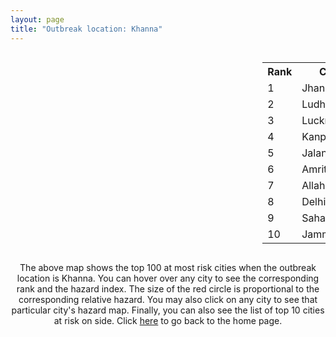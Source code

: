 ```yaml
---
layout: page
title: "Outbreak location: Khanna"
---
```

<div style="width: 100%; overflow: auto;">
<div style="width: 75%; float: left;">
<div id="mapid">
<script src="https://buda-magenta.github.io/hazard_map/load_map.js"></script>

<script>
var marker_outbreak = L.marker([25.565691, 80.063489],{"autoPan": true}).addTo(map); marker_outbreak.bindTooltip("Khanna").openTooltip();

var circle_1 = L.circle([25.531031, 78.652689], {"pane": "markerPane", "color": "red", "fill": true, "fillOpacity": 0.2, "fillRule": "evenodd", "lineCap": "round", "lineJoin": "round", "opacity": 1.0, "radius": 91382, "stroke": true, "weight": 3}).addTo(map);
circle_1.bindTooltip("Jhansi<br>rank: 1<br>hazard index: 0.091382")
circle_1.bindPopup('<a href="https://buda-magenta.github.io/hazard_map/Jhansi">Jhansi</a>')

var circle_2 = L.circle([30.909016, 75.851601], {"pane": "markerPane", "color": "red", "fill": true, "fillOpacity": 0.2, "fillRule": "evenodd", "lineCap": "round", "lineJoin": "round", "opacity": 1.0, "radius": 58074, "stroke": true, "weight": 3}).addTo(map);
circle_2.bindTooltip("Ludhiana<br>rank: 2<br>hazard index: 0.058074")
circle_2.bindPopup('<a href="https://buda-magenta.github.io/hazard_map/Ludhiana">Ludhiana</a>')

var circle_3 = L.circle([26.838100, 80.934600], {"pane": "markerPane", "color": "red", "fill": true, "fillOpacity": 0.2, "fillRule": "evenodd", "lineCap": "round", "lineJoin": "round", "opacity": 1.0, "radius": 44348, "stroke": true, "weight": 3}).addTo(map);
circle_3.bindTooltip("Lucknow<br>rank: 3<br>hazard index: 0.044349")
circle_3.bindPopup('<a href="https://buda-magenta.github.io/hazard_map/Lucknow">Lucknow</a>')

var circle_4 = L.circle([26.460914, 80.321759], {"pane": "markerPane", "color": "red", "fill": true, "fillOpacity": 0.2, "fillRule": "evenodd", "lineCap": "round", "lineJoin": "round", "opacity": 1.0, "radius": 42339, "stroke": true, "weight": 3}).addTo(map);
circle_4.bindTooltip("Kanpur<br>rank: 4<br>hazard index: 0.042340")
circle_4.bindPopup('<a href="https://buda-magenta.github.io/hazard_map/Kanpur">Kanpur</a>')

var circle_5 = L.circle([31.292011, 75.568058], {"pane": "markerPane", "color": "red", "fill": true, "fillOpacity": 0.2, "fillRule": "evenodd", "lineCap": "round", "lineJoin": "round", "opacity": 1.0, "radius": 24744, "stroke": true, "weight": 3}).addTo(map);
circle_5.bindTooltip("Jalandhar<br>rank: 5<br>hazard index: 0.024744")
circle_5.bindPopup('<a href="https://buda-magenta.github.io/hazard_map/Jalandhar">Jalandhar</a>')

var circle_6 = L.circle([31.634308, 74.873679], {"pane": "markerPane", "color": "red", "fill": true, "fillOpacity": 0.2, "fillRule": "evenodd", "lineCap": "round", "lineJoin": "round", "opacity": 1.0, "radius": 17584, "stroke": true, "weight": 3}).addTo(map);
circle_6.bindTooltip("Amritsar<br>rank: 6<br>hazard index: 0.017584")
circle_6.bindPopup('<a href="https://buda-magenta.github.io/hazard_map/Amritsar">Amritsar</a>')

var circle_7 = L.circle([25.438130, 81.833800], {"pane": "markerPane", "color": "red", "fill": true, "fillOpacity": 0.2, "fillRule": "evenodd", "lineCap": "round", "lineJoin": "round", "opacity": 1.0, "radius": 16997, "stroke": true, "weight": 3}).addTo(map);
circle_7.bindTooltip("Allahabad<br>rank: 7<br>hazard index: 0.016997")
circle_7.bindPopup('<a href="https://buda-magenta.github.io/hazard_map/Allahabad">Allahabad</a>')

var circle_8 = L.circle([28.651718, 77.221939], {"pane": "markerPane", "color": "red", "fill": true, "fillOpacity": 0.2, "fillRule": "evenodd", "lineCap": "round", "lineJoin": "round", "opacity": 1.0, "radius": 6596, "stroke": true, "weight": 3}).addTo(map);
circle_8.bindTooltip("Delhi<br>rank: 8<br>hazard index: 0.006596")
circle_8.bindPopup('<a href="https://buda-magenta.github.io/hazard_map/Delhi">Delhi</a>')

var circle_9 = L.circle([29.988077, 77.508130], {"pane": "markerPane", "color": "red", "fill": true, "fillOpacity": 0.2, "fillRule": "evenodd", "lineCap": "round", "lineJoin": "round", "opacity": 1.0, "radius": 5611, "stroke": true, "weight": 3}).addTo(map);
circle_9.bindTooltip("Saharanpur<br>rank: 9<br>hazard index: 0.005611")
circle_9.bindPopup('<a href="https://buda-magenta.github.io/hazard_map/Saharanpur">Saharanpur</a>')

var circle_10 = L.circle([32.718561, 74.858092], {"pane": "markerPane", "color": "red", "fill": true, "fillOpacity": 0.2, "fillRule": "evenodd", "lineCap": "round", "lineJoin": "round", "opacity": 1.0, "radius": 4819, "stroke": true, "weight": 3}).addTo(map);
circle_10.bindTooltip("Jammu<br>rank: 10<br>hazard index: 0.004820")
circle_10.bindPopup('<a href="https://buda-magenta.github.io/hazard_map/Jammu">Jammu</a>')

var circle_11 = L.circle([24.500000, 81.000000], {"pane": "markerPane", "color": "red", "fill": true, "fillOpacity": 0.2, "fillRule": "evenodd", "lineCap": "round", "lineJoin": "round", "opacity": 1.0, "radius": 4264, "stroke": true, "weight": 3}).addTo(map);
circle_11.bindTooltip("Satna<br>rank: 11<br>hazard index: 0.004264")
circle_11.bindPopup('<a href="https://buda-magenta.github.io/hazard_map/Satna">Satna</a>')

var circle_12 = L.circle([26.718324, 79.090254], {"pane": "markerPane", "color": "red", "fill": true, "fillOpacity": 0.2, "fillRule": "evenodd", "lineCap": "round", "lineJoin": "round", "opacity": 1.0, "radius": 3929, "stroke": true, "weight": 3}).addTo(map);
circle_12.bindTooltip("Etawah<br>rank: 12<br>hazard index: 0.003929")
circle_12.bindPopup('<a href="https://buda-magenta.github.io/hazard_map/Etawah">Etawah</a>')

var circle_13 = L.circle([24.759267, 81.655000], {"pane": "markerPane", "color": "red", "fill": true, "fillOpacity": 0.2, "fillRule": "evenodd", "lineCap": "round", "lineJoin": "round", "opacity": 1.0, "radius": 3582, "stroke": true, "weight": 3}).addTo(map);
circle_13.bindTooltip("Rewa<br>rank: 13<br>hazard index: 0.003582")
circle_13.bindPopup('<a href="https://buda-magenta.github.io/hazard_map/Rewa">Rewa</a>')

var circle_14 = L.circle([26.203725, 78.157363], {"pane": "markerPane", "color": "red", "fill": true, "fillOpacity": 0.2, "fillRule": "evenodd", "lineCap": "round", "lineJoin": "round", "opacity": 1.0, "radius": 3481, "stroke": true, "weight": 3}).addTo(map);
circle_14.bindTooltip("Gwalior<br>rank: 14<br>hazard index: 0.003481")
circle_14.bindPopup('<a href="https://buda-magenta.github.io/hazard_map/Gwalior">Gwalior</a>')

var circle_15 = L.circle([23.833962, 80.392456], {"pane": "markerPane", "color": "red", "fill": true, "fillOpacity": 0.2, "fillRule": "evenodd", "lineCap": "round", "lineJoin": "round", "opacity": 1.0, "radius": 3375, "stroke": true, "weight": 3}).addTo(map);
circle_15.bindTooltip("Murwara<br>rank: 15<br>hazard index: 0.003376")
circle_15.bindPopup('<a href="https://buda-magenta.github.io/hazard_map/Murwara">Murwara</a>')

var circle_16 = L.circle([26.500000, 78.750000], {"pane": "markerPane", "color": "red", "fill": true, "fillOpacity": 0.2, "fillRule": "evenodd", "lineCap": "round", "lineJoin": "round", "opacity": 1.0, "radius": 3002, "stroke": true, "weight": 3}).addTo(map);
circle_16.bindTooltip("Bhind<br>rank: 16<br>hazard index: 0.003003")
circle_16.bindPopup('<a href="https://buda-magenta.github.io/hazard_map/Bhind">Bhind</a>')

var circle_17 = L.circle([30.325565, 78.043681], {"pane": "markerPane", "color": "red", "fill": true, "fillOpacity": 0.2, "fillRule": "evenodd", "lineCap": "round", "lineJoin": "round", "opacity": 1.0, "radius": 2954, "stroke": true, "weight": 3}).addTo(map);
circle_17.bindTooltip("Dehradun<br>rank: 17<br>hazard index: 0.002954")
circle_17.bindPopup('<a href="https://buda-magenta.github.io/hazard_map/Dehradun">Dehradun</a>')

var circle_18 = L.circle([25.843539, 80.918004], {"pane": "markerPane", "color": "red", "fill": true, "fillOpacity": 0.2, "fillRule": "evenodd", "lineCap": "round", "lineJoin": "round", "opacity": 1.0, "radius": 2948, "stroke": true, "weight": 3}).addTo(map);
circle_18.bindTooltip("Fatehpur<br>rank: 18<br>hazard index: 0.002949")
circle_18.bindPopup('<a href="https://buda-magenta.github.io/hazard_map/Fatehpur">Fatehpur</a>')

var circle_19 = L.circle([26.250000, 81.250000], {"pane": "markerPane", "color": "red", "fill": true, "fillOpacity": 0.2, "fillRule": "evenodd", "lineCap": "round", "lineJoin": "round", "opacity": 1.0, "radius": 2907, "stroke": true, "weight": 3}).addTo(map);
circle_19.bindTooltip("Rae Bareli<br>rank: 19<br>hazard index: 0.002907")
circle_19.bindPopup('<a href="https://buda-magenta.github.io/hazard_map/Rae_Bareli">Rae Bareli</a>')

var circle_20 = L.circle([25.935955, 79.424328], {"pane": "markerPane", "color": "red", "fill": true, "fillOpacity": 0.2, "fillRule": "evenodd", "lineCap": "round", "lineJoin": "round", "opacity": 1.0, "radius": 2848, "stroke": true, "weight": 3}).addTo(map);
circle_20.bindTooltip("Orai<br>rank: 20<br>hazard index: 0.002848")
circle_20.bindPopup('<a href="https://buda-magenta.github.io/hazard_map/Orai">Orai</a>')

var circle_21 = L.circle([27.338577, 80.097526], {"pane": "markerPane", "color": "red", "fill": true, "fillOpacity": 0.2, "fillRule": "evenodd", "lineCap": "round", "lineJoin": "round", "opacity": 1.0, "radius": 2775, "stroke": true, "weight": 3}).addTo(map);
circle_21.bindTooltip("Hardoi<br>rank: 21<br>hazard index: 0.002775")
circle_21.bindPopup('<a href="https://buda-magenta.github.io/hazard_map/Hardoi">Hardoi</a>')

var circle_22 = L.circle([26.575504, 80.613762], {"pane": "markerPane", "color": "red", "fill": true, "fillOpacity": 0.2, "fillRule": "evenodd", "lineCap": "round", "lineJoin": "round", "opacity": 1.0, "radius": 2734, "stroke": true, "weight": 3}).addTo(map);
circle_22.bindTooltip("Unnao<br>rank: 22<br>hazard index: 0.002734")
circle_22.bindPopup('<a href="https://buda-magenta.github.io/hazard_map/Unnao">Unnao</a>')

var circle_23 = L.circle([31.608574, 75.846442], {"pane": "markerPane", "color": "red", "fill": true, "fillOpacity": 0.2, "fillRule": "evenodd", "lineCap": "round", "lineJoin": "round", "opacity": 1.0, "radius": 2429, "stroke": true, "weight": 3}).addTo(map);
circle_23.bindTooltip("Hoshiarpur<br>rank: 23<br>hazard index: 0.002430")
circle_23.bindPopup('<a href="https://buda-magenta.github.io/hazard_map/Hoshiarpur">Hoshiarpur</a>')

var circle_24 = L.circle([25.476300, 80.339500], {"pane": "markerPane", "color": "red", "fill": true, "fillOpacity": 0.2, "fillRule": "evenodd", "lineCap": "round", "lineJoin": "round", "opacity": 1.0, "radius": 2349, "stroke": true, "weight": 3}).addTo(map);
circle_24.bindTooltip("Banda<br>rank: 24<br>hazard index: 0.002349")
circle_24.bindPopup('<a href="https://buda-magenta.github.io/hazard_map/Banda">Banda</a>')

var circle_25 = L.circle([30.733442, 76.779714], {"pane": "markerPane", "color": "red", "fill": true, "fillOpacity": 0.2, "fillRule": "evenodd", "lineCap": "round", "lineJoin": "round", "opacity": 1.0, "radius": 2148, "stroke": true, "weight": 3}).addTo(map);
circle_25.bindTooltip("Chandigarh<br>rank: 25<br>hazard index: 0.002149")
circle_25.bindPopup('<a href="https://buda-magenta.github.io/hazard_map/Chandigarh">Chandigarh</a>')

var circle_26 = L.circle([24.700385, 78.518668], {"pane": "markerPane", "color": "red", "fill": true, "fillOpacity": 0.2, "fillRule": "evenodd", "lineCap": "round", "lineJoin": "round", "opacity": 1.0, "radius": 2042, "stroke": true, "weight": 3}).addTo(map);
circle_26.bindTooltip("Lalitpur<br>rank: 26<br>hazard index: 0.002043")
circle_26.bindPopup('<a href="https://buda-magenta.github.io/hazard_map/Lalitpur">Lalitpur</a>')

var circle_27 = L.circle([25.750000, 78.500000], {"pane": "markerPane", "color": "red", "fill": true, "fillOpacity": 0.2, "fillRule": "evenodd", "lineCap": "round", "lineJoin": "round", "opacity": 1.0, "radius": 1660, "stroke": true, "weight": 3}).addTo(map);
circle_27.bindTooltip("Datia<br>rank: 27<br>hazard index: 0.001660")
circle_27.bindPopup('<a href="https://buda-magenta.github.io/hazard_map/Datia">Datia</a>')

var circle_28 = L.circle([29.938447, 78.145298], {"pane": "markerPane", "color": "red", "fill": true, "fillOpacity": 0.2, "fillRule": "evenodd", "lineCap": "round", "lineJoin": "round", "opacity": 1.0, "radius": 1653, "stroke": true, "weight": 3}).addTo(map);
circle_28.bindTooltip("Haridwar<br>rank: 28<br>hazard index: 0.001653")
circle_28.bindPopup('<a href="https://buda-magenta.github.io/hazard_map/Haridwar">Haridwar</a>')

var circle_29 = L.circle([26.439874, 80.018000], {"pane": "markerPane", "color": "red", "fill": true, "fillOpacity": 0.2, "fillRule": "evenodd", "lineCap": "round", "lineJoin": "round", "opacity": 1.0, "radius": 1651, "stroke": true, "weight": 3}).addTo(map);
circle_29.bindTooltip("Akbarpur<br>rank: 29<br>hazard index: 0.001651")
circle_29.bindPopup('<a href="https://buda-magenta.github.io/hazard_map/Akbarpur">Akbarpur</a>')

var circle_30 = L.circle([23.258486, 77.401989], {"pane": "markerPane", "color": "red", "fill": true, "fillOpacity": 0.2, "fillRule": "evenodd", "lineCap": "round", "lineJoin": "round", "opacity": 1.0, "radius": 1585, "stroke": true, "weight": 3}).addTo(map);
circle_30.bindTooltip("Bhopal<br>rank: 30<br>hazard index: 0.001586")
circle_30.bindPopup('<a href="https://buda-magenta.github.io/hazard_map/Bhopal">Bhopal</a>')

var circle_31 = L.circle([30.783987, 75.160574], {"pane": "markerPane", "color": "red", "fill": true, "fillOpacity": 0.2, "fillRule": "evenodd", "lineCap": "round", "lineJoin": "round", "opacity": 1.0, "radius": 1496, "stroke": true, "weight": 3}).addTo(map);
circle_31.bindTooltip("Moga<br>rank: 31<br>hazard index: 0.001497")
circle_31.bindPopup('<a href="https://buda-magenta.github.io/hazard_map/Moga">Moga</a>')

var circle_32 = L.circle([26.671329, 83.364583], {"pane": "markerPane", "color": "red", "fill": true, "fillOpacity": 0.2, "fillRule": "evenodd", "lineCap": "round", "lineJoin": "round", "opacity": 1.0, "radius": 1429, "stroke": true, "weight": 3}).addTo(map);
circle_32.bindTooltip("Gorakhpur<br>rank: 32<br>hazard index: 0.001430")
circle_32.bindPopup('<a href="https://buda-magenta.github.io/hazard_map/Gorakhpur">Gorakhpur</a>')

var circle_33 = L.circle([30.885100, 74.660141], {"pane": "markerPane", "color": "red", "fill": true, "fillOpacity": 0.2, "fillRule": "evenodd", "lineCap": "round", "lineJoin": "round", "opacity": 1.0, "radius": 1425, "stroke": true, "weight": 3}).addTo(map);
circle_33.bindTooltip("Firozpur<br>rank: 33<br>hazard index: 0.001426")
circle_33.bindPopup('<a href="https://buda-magenta.github.io/hazard_map/Firozpur">Firozpur</a>')

var circle_34 = L.circle([25.335649, 83.007629], {"pane": "markerPane", "color": "red", "fill": true, "fillOpacity": 0.2, "fillRule": "evenodd", "lineCap": "round", "lineJoin": "round", "opacity": 1.0, "radius": 1336, "stroke": true, "weight": 3}).addTo(map);
circle_34.bindTooltip("Varanasi<br>rank: 34<br>hazard index: 0.001337")
circle_34.bindPopup('<a href="https://buda-magenta.github.io/hazard_map/Varanasi">Varanasi</a>')

var circle_35 = L.circle([27.175255, 78.009816], {"pane": "markerPane", "color": "red", "fill": true, "fillOpacity": 0.2, "fillRule": "evenodd", "lineCap": "round", "lineJoin": "round", "opacity": 1.0, "radius": 1275, "stroke": true, "weight": 3}).addTo(map);
circle_35.bindTooltip("Agra<br>rank: 35<br>hazard index: 0.001276")
circle_35.bindPopup('<a href="https://buda-magenta.github.io/hazard_map/Agra">Agra</a>')

var circle_36 = L.circle([30.129326, 77.245483], {"pane": "markerPane", "color": "red", "fill": true, "fillOpacity": 0.2, "fillRule": "evenodd", "lineCap": "round", "lineJoin": "round", "opacity": 1.0, "radius": 1195, "stroke": true, "weight": 3}).addTo(map);
circle_36.bindTooltip("Jagadhri<br>rank: 36<br>hazard index: 0.001196")
circle_36.bindPopup('<a href="https://buda-magenta.github.io/hazard_map/Jagadhri">Jagadhri</a>')

var circle_37 = L.circle([29.154148, 77.305954], {"pane": "markerPane", "color": "red", "fill": true, "fillOpacity": 0.2, "fillRule": "evenodd", "lineCap": "round", "lineJoin": "round", "opacity": 1.0, "radius": 1084, "stroke": true, "weight": 3}).addTo(map);
circle_37.bindTooltip("Baraut<br>rank: 37<br>hazard index: 0.001085")
circle_37.bindPopup('<a href="https://buda-magenta.github.io/hazard_map/Baraut">Baraut</a>')

var circle_38 = L.circle([28.428262, 77.002700], {"pane": "markerPane", "color": "red", "fill": true, "fillOpacity": 0.2, "fillRule": "evenodd", "lineCap": "round", "lineJoin": "round", "opacity": 1.0, "radius": 1019, "stroke": true, "weight": 3}).addTo(map);
circle_38.bindTooltip("Gurgaon<br>rank: 38<br>hazard index: 0.001020")
circle_38.bindPopup('<a href="https://buda-magenta.github.io/hazard_map/Gurgaon">Gurgaon</a>')

var circle_39 = L.circle([30.211200, 77.286390], {"pane": "markerPane", "color": "red", "fill": true, "fillOpacity": 0.2, "fillRule": "evenodd", "lineCap": "round", "lineJoin": "round", "opacity": 1.0, "radius": 996, "stroke": true, "weight": 3}).addTo(map);
circle_39.bindTooltip("Yamunanagar<br>rank: 39<br>hazard index: 0.000997")
circle_39.bindPopup('<a href="https://buda-magenta.github.io/hazard_map/Yamunanagar">Yamunanagar</a>')

var circle_40 = L.circle([27.437194, 79.489129], {"pane": "markerPane", "color": "red", "fill": true, "fillOpacity": 0.2, "fillRule": "evenodd", "lineCap": "round", "lineJoin": "round", "opacity": 1.0, "radius": 876, "stroke": true, "weight": 3}).addTo(map);
circle_40.bindTooltip("Farrukhabad<br>rank: 40<br>hazard index: 0.000876")
circle_40.bindPopup('<a href="https://buda-magenta.github.io/hazard_map/Farrukhabad">Farrukhabad</a>')

var circle_41 = L.circle([30.384367, 76.770421], {"pane": "markerPane", "color": "red", "fill": true, "fillOpacity": 0.2, "fillRule": "evenodd", "lineCap": "round", "lineJoin": "round", "opacity": 1.0, "radius": 863, "stroke": true, "weight": 3}).addTo(map);
circle_41.bindTooltip("Ambala<br>rank: 41<br>hazard index: 0.000864")
circle_41.bindPopup('<a href="https://buda-magenta.github.io/hazard_map/Ambala">Ambala</a>')

var circle_42 = L.circle([32.301710, 75.658642], {"pane": "markerPane", "color": "red", "fill": true, "fillOpacity": 0.2, "fillRule": "evenodd", "lineCap": "round", "lineJoin": "round", "opacity": 1.0, "radius": 796, "stroke": true, "weight": 3}).addTo(map);
circle_42.bindTooltip("Pathankot<br>rank: 42<br>hazard index: 0.000797")
circle_42.bindPopup('<a href="https://buda-magenta.github.io/hazard_map/Pathankot">Pathankot</a>')

var circle_43 = L.circle([22.541418, 88.357691], {"pane": "markerPane", "color": "red", "fill": true, "fillOpacity": 0.2, "fillRule": "evenodd", "lineCap": "round", "lineJoin": "round", "opacity": 1.0, "radius": 771, "stroke": true, "weight": 3}).addTo(map);
circle_43.bindTooltip("Kolkata<br>rank: 43<br>hazard index: 0.000771")
circle_43.bindPopup('<a href="https://buda-magenta.github.io/hazard_map/Kolkata">Kolkata</a>')

var circle_44 = L.circle([19.075990, 72.877393], {"pane": "markerPane", "color": "red", "fill": true, "fillOpacity": 0.2, "fillRule": "evenodd", "lineCap": "round", "lineJoin": "round", "opacity": 1.0, "radius": 714, "stroke": true, "weight": 3}).addTo(map);
circle_44.bindTooltip("Mumbai<br>rank: 44<br>hazard index: 0.000714")
circle_44.bindPopup('<a href="https://buda-magenta.github.io/hazard_map/Mumbai">Mumbai</a>')

var circle_45 = L.circle([29.869350, 77.890212], {"pane": "markerPane", "color": "red", "fill": true, "fillOpacity": 0.2, "fillRule": "evenodd", "lineCap": "round", "lineJoin": "round", "opacity": 1.0, "radius": 650, "stroke": true, "weight": 3}).addTo(map);
circle_45.bindTooltip("Roorkee<br>rank: 45<br>hazard index: 0.000651")
circle_45.bindPopup('<a href="https://buda-magenta.github.io/hazard_map/Roorkee">Roorkee</a>')

var circle_46 = L.circle([30.533129, 75.880760], {"pane": "markerPane", "color": "red", "fill": true, "fillOpacity": 0.2, "fillRule": "evenodd", "lineCap": "round", "lineJoin": "round", "opacity": 1.0, "radius": 642, "stroke": true, "weight": 3}).addTo(map);
circle_46.bindTooltip("Malerkotla<br>rank: 46<br>hazard index: 0.000642")
circle_46.bindPopup('<a href="https://buda-magenta.github.io/hazard_map/Malerkotla">Malerkotla</a>')

var circle_47 = L.circle([28.457876, 79.405571], {"pane": "markerPane", "color": "red", "fill": true, "fillOpacity": 0.2, "fillRule": "evenodd", "lineCap": "round", "lineJoin": "round", "opacity": 1.0, "radius": 617, "stroke": true, "weight": 3}).addTo(map);
circle_47.bindTooltip("Bareilly<br>rank: 47<br>hazard index: 0.000617")
circle_47.bindPopup('<a href="https://buda-magenta.github.io/hazard_map/Bareilly">Bareilly</a>')

var circle_48 = L.circle([23.160894, 79.949770], {"pane": "markerPane", "color": "red", "fill": true, "fillOpacity": 0.2, "fillRule": "evenodd", "lineCap": "round", "lineJoin": "round", "opacity": 1.0, "radius": 607, "stroke": true, "weight": 3}).addTo(map);
circle_48.bindTooltip("Jabalpur<br>rank: 48<br>hazard index: 0.000607")
circle_48.bindPopup('<a href="https://buda-magenta.github.io/hazard_map/Jabalpur">Jabalpur</a>')

var circle_49 = L.circle([31.385241, 75.305523], {"pane": "markerPane", "color": "red", "fill": true, "fillOpacity": 0.2, "fillRule": "evenodd", "lineCap": "round", "lineJoin": "round", "opacity": 1.0, "radius": 577, "stroke": true, "weight": 3}).addTo(map);
circle_49.bindTooltip("Kapurthala<br>rank: 49<br>hazard index: 0.000578")
circle_49.bindPopup('<a href="https://buda-magenta.github.io/hazard_map/Kapurthala">Kapurthala</a>')

var circle_50 = L.circle([29.168807, 75.746110], {"pane": "markerPane", "color": "red", "fill": true, "fillOpacity": 0.2, "fillRule": "evenodd", "lineCap": "round", "lineJoin": "round", "opacity": 1.0, "radius": 575, "stroke": true, "weight": 3}).addTo(map);
circle_50.bindTooltip("Hisar<br>rank: 50<br>hazard index: 0.000575")
circle_50.bindPopup('<a href="https://buda-magenta.github.io/hazard_map/Hisar">Hisar</a>')

var circle_51 = L.circle([27.109667, 81.918329], {"pane": "markerPane", "color": "red", "fill": true, "fillOpacity": 0.2, "fillRule": "evenodd", "lineCap": "round", "lineJoin": "round", "opacity": 1.0, "radius": 569, "stroke": true, "weight": 3}).addTo(map);
circle_51.bindTooltip("Gonda<br>rank: 51<br>hazard index: 0.000569")
circle_51.bindPopup('<a href="https://buda-magenta.github.io/hazard_map/Gonda">Gonda</a>')

var circle_52 = L.circle([23.809612, 78.759114], {"pane": "markerPane", "color": "red", "fill": true, "fillOpacity": 0.2, "fillRule": "evenodd", "lineCap": "round", "lineJoin": "round", "opacity": 1.0, "radius": 567, "stroke": true, "weight": 3}).addTo(map);
circle_52.bindTooltip("Sagar<br>rank: 52<br>hazard index: 0.000567")
circle_52.bindPopup('<a href="https://buda-magenta.github.io/hazard_map/Sagar">Sagar</a>')

var circle_53 = L.circle([26.638076, 82.059024], {"pane": "markerPane", "color": "red", "fill": true, "fillOpacity": 0.2, "fillRule": "evenodd", "lineCap": "round", "lineJoin": "round", "opacity": 1.0, "radius": 545, "stroke": true, "weight": 3}).addTo(map);
circle_53.bindTooltip("Faizabad<br>rank: 53<br>hazard index: 0.000546")
circle_53.bindPopup('<a href="https://buda-magenta.github.io/hazard_map/Faizabad">Faizabad</a>')

var circle_54 = L.circle([28.863842, 78.805778], {"pane": "markerPane", "color": "red", "fill": true, "fillOpacity": 0.2, "fillRule": "evenodd", "lineCap": "round", "lineJoin": "round", "opacity": 1.0, "radius": 538, "stroke": true, "weight": 3}).addTo(map);
circle_54.bindTooltip("Moradabad<br>rank: 54<br>hazard index: 0.000538")
circle_54.bindPopup('<a href="https://buda-magenta.github.io/hazard_map/Moradabad">Moradabad</a>')

var circle_55 = L.circle([21.149813, 79.082056], {"pane": "markerPane", "color": "red", "fill": true, "fillOpacity": 0.2, "fillRule": "evenodd", "lineCap": "round", "lineJoin": "round", "opacity": 1.0, "radius": 483, "stroke": true, "weight": 3}).addTo(map);
circle_55.bindTooltip("Nagpur<br>rank: 55<br>hazard index: 0.000484")
circle_55.bindPopup('<a href="https://buda-magenta.github.io/hazard_map/Nagpur">Nagpur</a>')

var circle_56 = L.circle([26.242511, 82.296169], {"pane": "markerPane", "color": "red", "fill": true, "fillOpacity": 0.2, "fillRule": "evenodd", "lineCap": "round", "lineJoin": "round", "opacity": 1.0, "radius": 430, "stroke": true, "weight": 3}).addTo(map);
circle_56.bindTooltip("Sultanpur<br>rank: 56<br>hazard index: 0.000430")
circle_56.bindPopup('<a href="https://buda-magenta.github.io/hazard_map/Sultanpur">Sultanpur</a>')

var circle_57 = L.circle([31.819303, 75.199994], {"pane": "markerPane", "color": "red", "fill": true, "fillOpacity": 0.2, "fillRule": "evenodd", "lineCap": "round", "lineJoin": "round", "opacity": 1.0, "radius": 418, "stroke": true, "weight": 3}).addTo(map);
circle_57.bindTooltip("Batala<br>rank: 57<br>hazard index: 0.000419")
circle_57.bindPopup('<a href="https://buda-magenta.github.io/hazard_map/Batala">Batala</a>')

var circle_58 = L.circle([27.209822, 79.048137], {"pane": "markerPane", "color": "red", "fill": true, "fillOpacity": 0.2, "fillRule": "evenodd", "lineCap": "round", "lineJoin": "round", "opacity": 1.0, "radius": 407, "stroke": true, "weight": 3}).addTo(map);
circle_58.bindTooltip("Mainpuri<br>rank: 58<br>hazard index: 0.000408")
circle_58.bindPopup('<a href="https://buda-magenta.github.io/hazard_map/Mainpuri">Mainpuri</a>')

var circle_59 = L.circle([23.916667, 78.000000], {"pane": "markerPane", "color": "red", "fill": true, "fillOpacity": 0.2, "fillRule": "evenodd", "lineCap": "round", "lineJoin": "round", "opacity": 1.0, "radius": 396, "stroke": true, "weight": 3}).addTo(map);
circle_59.bindTooltip("Vidisha<br>rank: 59<br>hazard index: 0.000396")
circle_59.bindPopup('<a href="https://buda-magenta.github.io/hazard_map/Vidisha">Vidisha</a>')

var circle_60 = L.circle([25.609324, 85.123525], {"pane": "markerPane", "color": "red", "fill": true, "fillOpacity": 0.2, "fillRule": "evenodd", "lineCap": "round", "lineJoin": "round", "opacity": 1.0, "radius": 389, "stroke": true, "weight": 3}).addTo(map);
circle_60.bindTooltip("Patna<br>rank: 60<br>hazard index: 0.000389")
circle_60.bindPopup('<a href="https://buda-magenta.github.io/hazard_map/Patna">Patna</a>')

var circle_61 = L.circle([25.375241, 77.828119], {"pane": "markerPane", "color": "red", "fill": true, "fillOpacity": 0.2, "fillRule": "evenodd", "lineCap": "round", "lineJoin": "round", "opacity": 1.0, "radius": 361, "stroke": true, "weight": 3}).addTo(map);
circle_61.bindTooltip("Shivpuri<br>rank: 61<br>hazard index: 0.000362")
circle_61.bindPopup('<a href="https://buda-magenta.github.io/hazard_map/Shivpuri">Shivpuri</a>')

var circle_62 = L.circle([27.177366, 78.389912], {"pane": "markerPane", "color": "red", "fill": true, "fillOpacity": 0.2, "fillRule": "evenodd", "lineCap": "round", "lineJoin": "round", "opacity": 1.0, "radius": 359, "stroke": true, "weight": 3}).addTo(map);
circle_62.bindTooltip("Firozabad<br>rank: 62<br>hazard index: 0.000360")
circle_62.bindPopup('<a href="https://buda-magenta.github.io/hazard_map/Firozabad">Firozabad</a>')

var circle_63 = L.circle([23.795281, 86.430964], {"pane": "markerPane", "color": "red", "fill": true, "fillOpacity": 0.2, "fillRule": "evenodd", "lineCap": "round", "lineJoin": "round", "opacity": 1.0, "radius": 356, "stroke": true, "weight": 3}).addTo(map);
circle_63.bindTooltip("Dhanbad<br>rank: 63<br>hazard index: 0.000357")
circle_63.bindPopup('<a href="https://buda-magenta.github.io/hazard_map/Dhanbad">Dhanbad</a>')

var circle_64 = L.circle([24.500000, 77.500000], {"pane": "markerPane", "color": "red", "fill": true, "fillOpacity": 0.2, "fillRule": "evenodd", "lineCap": "round", "lineJoin": "round", "opacity": 1.0, "radius": 349, "stroke": true, "weight": 3}).addTo(map);
circle_64.bindTooltip("Guna<br>rank: 64<br>hazard index: 0.000350")
circle_64.bindPopup('<a href="https://buda-magenta.github.io/hazard_map/Guna">Guna</a>')

var circle_65 = L.circle([24.935635, 82.647701], {"pane": "markerPane", "color": "red", "fill": true, "fillOpacity": 0.2, "fillRule": "evenodd", "lineCap": "round", "lineJoin": "round", "opacity": 1.0, "radius": 325, "stroke": true, "weight": 3}).addTo(map);
circle_65.bindTooltip("Mirzapur<br>rank: 65<br>hazard index: 0.000326")
circle_65.bindPopup('<a href="https://buda-magenta.github.io/hazard_map/Mirzapur">Mirzapur</a>')

var circle_66 = L.circle([29.000653, 77.768229], {"pane": "markerPane", "color": "red", "fill": true, "fillOpacity": 0.2, "fillRule": "evenodd", "lineCap": "round", "lineJoin": "round", "opacity": 1.0, "radius": 316, "stroke": true, "weight": 3}).addTo(map);
circle_66.bindTooltip("Meerut<br>rank: 66<br>hazard index: 0.000316")
circle_66.bindPopup('<a href="https://buda-magenta.github.io/hazard_map/Meerut">Meerut</a>')

var circle_67 = L.circle([26.166667, 77.500000], {"pane": "markerPane", "color": "red", "fill": true, "fillOpacity": 0.2, "fillRule": "evenodd", "lineCap": "round", "lineJoin": "round", "opacity": 1.0, "radius": 292, "stroke": true, "weight": 3}).addTo(map);
circle_67.bindTooltip("Morena<br>rank: 67<br>hazard index: 0.000292")
circle_67.bindPopup('<a href="https://buda-magenta.github.io/hazard_map/Morena">Morena</a>')

var circle_68 = L.circle([27.912633, 79.746563], {"pane": "markerPane", "color": "red", "fill": true, "fillOpacity": 0.2, "fillRule": "evenodd", "lineCap": "round", "lineJoin": "round", "opacity": 1.0, "radius": 281, "stroke": true, "weight": 3}).addTo(map);
circle_68.bindTooltip("Shahjahanpur<br>rank: 68<br>hazard index: 0.000282")
circle_68.bindPopup('<a href="https://buda-magenta.github.io/hazard_map/Shahjahanpur">Shahjahanpur</a>')

var circle_69 = L.circle([28.794068, 79.185930], {"pane": "markerPane", "color": "red", "fill": true, "fillOpacity": 0.2, "fillRule": "evenodd", "lineCap": "round", "lineJoin": "round", "opacity": 1.0, "radius": 278, "stroke": true, "weight": 3}).addTo(map);
circle_69.bindTooltip("Rampur<br>rank: 69<br>hazard index: 0.000278")
circle_69.bindPopup('<a href="https://buda-magenta.github.io/hazard_map/Rampur">Rampur</a>')

var circle_70 = L.circle([27.633333, 77.583333], {"pane": "markerPane", "color": "red", "fill": true, "fillOpacity": 0.2, "fillRule": "evenodd", "lineCap": "round", "lineJoin": "round", "opacity": 1.0, "radius": 274, "stroke": true, "weight": 3}).addTo(map);
circle_70.bindTooltip("Mathura<br>rank: 70<br>hazard index: 0.000275")
circle_70.bindPopup('<a href="https://buda-magenta.github.io/hazard_map/Mathura">Mathura</a>')

var circle_71 = L.circle([18.521428, 73.854454], {"pane": "markerPane", "color": "red", "fill": true, "fillOpacity": 0.2, "fillRule": "evenodd", "lineCap": "round", "lineJoin": "round", "opacity": 1.0, "radius": 240, "stroke": true, "weight": 3}).addTo(map);
circle_71.bindTooltip("Pune<br>rank: 71<br>hazard index: 0.000240")
circle_71.bindPopup('<a href="https://buda-magenta.github.io/hazard_map/Pune">Pune</a>')

var circle_72 = L.circle([17.388786, 78.461065], {"pane": "markerPane", "color": "red", "fill": true, "fillOpacity": 0.2, "fillRule": "evenodd", "lineCap": "round", "lineJoin": "round", "opacity": 1.0, "radius": 228, "stroke": true, "weight": 3}).addTo(map);
circle_72.bindTooltip("Hyderabad<br>rank: 72<br>hazard index: 0.000229")
circle_72.bindPopup('<a href="https://buda-magenta.github.io/hazard_map/Hyderabad">Hyderabad</a>')

var circle_73 = L.circle([25.603508, 83.507454], {"pane": "markerPane", "color": "red", "fill": true, "fillOpacity": 0.2, "fillRule": "evenodd", "lineCap": "round", "lineJoin": "round", "opacity": 1.0, "radius": 228, "stroke": true, "weight": 3}).addTo(map);
circle_73.bindTooltip("Ghazipur<br>rank: 73<br>hazard index: 0.000228")
circle_73.bindPopup('<a href="https://buda-magenta.github.io/hazard_map/Ghazipur">Ghazipur</a>')

var circle_74 = L.circle([25.954628, 83.647350], {"pane": "markerPane", "color": "red", "fill": true, "fillOpacity": 0.2, "fillRule": "evenodd", "lineCap": "round", "lineJoin": "round", "opacity": 1.0, "radius": 214, "stroke": true, "weight": 3}).addTo(map);
circle_74.bindTooltip("Maunath Bhanjan<br>rank: 74<br>hazard index: 0.000214")
circle_74.bindPopup('<a href="https://buda-magenta.github.io/hazard_map/Maunath_Bhanjan">Maunath Bhanjan</a>')

var circle_75 = L.circle([30.179115, 75.047102], {"pane": "markerPane", "color": "red", "fill": true, "fillOpacity": 0.2, "fillRule": "evenodd", "lineCap": "round", "lineJoin": "round", "opacity": 1.0, "radius": 212, "stroke": true, "weight": 3}).addTo(map);
circle_75.bindTooltip("Bathinda<br>rank: 75<br>hazard index: 0.000212")
circle_75.bindPopup('<a href="https://buda-magenta.github.io/hazard_map/Bathinda">Bathinda</a>')

var circle_76 = L.circle([26.724789, 82.793269], {"pane": "markerPane", "color": "red", "fill": true, "fillOpacity": 0.2, "fillRule": "evenodd", "lineCap": "round", "lineJoin": "round", "opacity": 1.0, "radius": 204, "stroke": true, "weight": 3}).addTo(map);
circle_76.bindTooltip("Basti<br>rank: 76<br>hazard index: 0.000205")
circle_76.bindPopup('<a href="https://buda-magenta.github.io/hazard_map/Basti">Basti</a>')

var circle_77 = L.circle([13.083694, 80.270186], {"pane": "markerPane", "color": "red", "fill": true, "fillOpacity": 0.2, "fillRule": "evenodd", "lineCap": "round", "lineJoin": "round", "opacity": 1.0, "radius": 199, "stroke": true, "weight": 3}).addTo(map);
circle_77.bindTooltip("Chennai<br>rank: 77<br>hazard index: 0.000199")
circle_77.bindPopup('<a href="https://buda-magenta.github.io/hazard_map/Chennai">Chennai</a>')

var circle_78 = L.circle([30.883006, 75.869732], {"pane": "markerPane", "color": "red", "fill": true, "fillOpacity": 0.2, "fillRule": "evenodd", "lineCap": "round", "lineJoin": "round", "opacity": 1.0, "radius": 192, "stroke": true, "weight": 3}).addTo(map);
circle_78.bindTooltip("S.A.S. Nagar<br>rank: 78<br>hazard index: 0.000192")
circle_78.bindPopup('<a href="https://buda-magenta.github.io/hazard_map/S.A.S._Nagar">S.A.S. Nagar</a>')

var circle_79 = L.circle([25.795593, 82.488341], {"pane": "markerPane", "color": "red", "fill": true, "fillOpacity": 0.2, "fillRule": "evenodd", "lineCap": "round", "lineJoin": "round", "opacity": 1.0, "radius": 190, "stroke": true, "weight": 3}).addTo(map);
circle_79.bindTooltip("Jaunpur<br>rank: 79<br>hazard index: 0.000190")
circle_79.bindPopup('<a href="https://buda-magenta.github.io/hazard_map/Jaunpur">Jaunpur</a>')

var circle_80 = L.circle([29.583333, 75.083333], {"pane": "markerPane", "color": "red", "fill": true, "fillOpacity": 0.2, "fillRule": "evenodd", "lineCap": "round", "lineJoin": "round", "opacity": 1.0, "radius": 189, "stroke": true, "weight": 3}).addTo(map);
circle_80.bindTooltip("Sirsa<br>rank: 80<br>hazard index: 0.000189")
circle_80.bindPopup('<a href="https://buda-magenta.github.io/hazard_map/Sirsa">Sirsa</a>')

var circle_81 = L.circle([26.653396, 77.624206], {"pane": "markerPane", "color": "red", "fill": true, "fillOpacity": 0.2, "fillRule": "evenodd", "lineCap": "round", "lineJoin": "round", "opacity": 1.0, "radius": 187, "stroke": true, "weight": 3}).addTo(map);
circle_81.bindTooltip("Dhaulpur<br>rank: 81<br>hazard index: 0.000187")
circle_81.bindPopup('<a href="https://buda-magenta.github.io/hazard_map/Dhaulpur">Dhaulpur</a>')

var circle_82 = L.circle([26.148658, 85.340013], {"pane": "markerPane", "color": "red", "fill": true, "fillOpacity": 0.2, "fillRule": "evenodd", "lineCap": "round", "lineJoin": "round", "opacity": 1.0, "radius": 182, "stroke": true, "weight": 3}).addTo(map);
circle_82.bindTooltip("Muzaffarpur<br>rank: 82<br>hazard index: 0.000182")
circle_82.bindPopup('<a href="https://buda-magenta.github.io/hazard_map/Muzaffarpur">Muzaffarpur</a>')

var circle_83 = L.circle([21.237947, 81.633683], {"pane": "markerPane", "color": "red", "fill": true, "fillOpacity": 0.2, "fillRule": "evenodd", "lineCap": "round", "lineJoin": "round", "opacity": 1.0, "radius": 175, "stroke": true, "weight": 3}).addTo(map);
circle_83.bindTooltip("Raipur<br>rank: 83<br>hazard index: 0.000176")
circle_83.bindPopup('<a href="https://buda-magenta.github.io/hazard_map/Raipur">Raipur</a>')

var circle_84 = L.circle([22.720362, 75.868200], {"pane": "markerPane", "color": "red", "fill": true, "fillOpacity": 0.2, "fillRule": "evenodd", "lineCap": "round", "lineJoin": "round", "opacity": 1.0, "radius": 168, "stroke": true, "weight": 3}).addTo(map);
circle_84.bindTooltip("Indore<br>rank: 84<br>hazard index: 0.000169")
circle_84.bindPopup('<a href="https://buda-magenta.github.io/hazard_map/Indore">Indore</a>')

var circle_85 = L.circle([12.979120, 77.591300], {"pane": "markerPane", "color": "red", "fill": true, "fillOpacity": 0.2, "fillRule": "evenodd", "lineCap": "round", "lineJoin": "round", "opacity": 1.0, "radius": 165, "stroke": true, "weight": 3}).addTo(map);
circle_85.bindTooltip("Bangalore<br>rank: 85<br>hazard index: 0.000166")
circle_85.bindPopup('<a href="https://buda-magenta.github.io/hazard_map/Bangalore">Bangalore</a>')

var circle_86 = L.circle([34.074744, 74.820444], {"pane": "markerPane", "color": "red", "fill": true, "fillOpacity": 0.2, "fillRule": "evenodd", "lineCap": "round", "lineJoin": "round", "opacity": 1.0, "radius": 165, "stroke": true, "weight": 3}).addTo(map);
circle_86.bindTooltip("Srinagar<br>rank: 86<br>hazard index: 0.000165")
circle_86.bindPopup('<a href="https://buda-magenta.github.io/hazard_map/Srinagar">Srinagar</a>')

var circle_87 = L.circle([30.145054, 74.195660], {"pane": "markerPane", "color": "red", "fill": true, "fillOpacity": 0.2, "fillRule": "evenodd", "lineCap": "round", "lineJoin": "round", "opacity": 1.0, "radius": 153, "stroke": true, "weight": 3}).addTo(map);
circle_87.bindTooltip("Abohar<br>rank: 87<br>hazard index: 0.000154")
circle_87.bindPopup('<a href="https://buda-magenta.github.io/hazard_map/Abohar">Abohar</a>')

var circle_88 = L.circle([25.773344, 84.784977], {"pane": "markerPane", "color": "red", "fill": true, "fillOpacity": 0.2, "fillRule": "evenodd", "lineCap": "round", "lineJoin": "round", "opacity": 1.0, "radius": 151, "stroke": true, "weight": 3}).addTo(map);
circle_88.bindTooltip("Chapra<br>rank: 88<br>hazard index: 0.000152")
circle_88.bindPopup('<a href="https://buda-magenta.github.io/hazard_map/Chapra">Chapra</a>')

var circle_89 = L.circle([27.504639, 80.829466], {"pane": "markerPane", "color": "red", "fill": true, "fillOpacity": 0.2, "fillRule": "evenodd", "lineCap": "round", "lineJoin": "round", "opacity": 1.0, "radius": 145, "stroke": true, "weight": 3}).addTo(map);
circle_89.bindTooltip("Sitapur<br>rank: 89<br>hazard index: 0.000146")
circle_89.bindPopup('<a href="https://buda-magenta.github.io/hazard_map/Sitapur">Sitapur</a>')

var circle_90 = L.circle([24.796436, 85.007956], {"pane": "markerPane", "color": "red", "fill": true, "fillOpacity": 0.2, "fillRule": "evenodd", "lineCap": "round", "lineJoin": "round", "opacity": 1.0, "radius": 142, "stroke": true, "weight": 3}).addTo(map);
circle_90.bindTooltip("Gaya<br>rank: 90<br>hazard index: 0.000142")
circle_90.bindPopup('<a href="https://buda-magenta.github.io/hazard_map/Gaya">Gaya</a>')

var circle_91 = L.circle([28.402979, 77.310384], {"pane": "markerPane", "color": "red", "fill": true, "fillOpacity": 0.2, "fillRule": "evenodd", "lineCap": "round", "lineJoin": "round", "opacity": 1.0, "radius": 134, "stroke": true, "weight": 3}).addTo(map);
circle_91.bindTooltip("Faridabad<br>rank: 91<br>hazard index: 0.000135")
circle_91.bindPopup('<a href="https://buda-magenta.github.io/hazard_map/Faridabad">Faridabad</a>')

var circle_92 = L.circle([26.915458, 75.818982], {"pane": "markerPane", "color": "red", "fill": true, "fillOpacity": 0.2, "fillRule": "evenodd", "lineCap": "round", "lineJoin": "round", "opacity": 1.0, "radius": 134, "stroke": true, "weight": 3}).addTo(map);
circle_92.bindTooltip("Jaipur<br>rank: 92<br>hazard index: 0.000134")
circle_92.bindPopup('<a href="https://buda-magenta.github.io/hazard_map/Jaipur">Jaipur</a>')

var circle_93 = L.circle([23.021624, 72.579707], {"pane": "markerPane", "color": "red", "fill": true, "fillOpacity": 0.2, "fillRule": "evenodd", "lineCap": "round", "lineJoin": "round", "opacity": 1.0, "radius": 129, "stroke": true, "weight": 3}).addTo(map);
circle_93.bindTooltip("Ahmedabad<br>rank: 93<br>hazard index: 0.000130")
circle_93.bindPopup('<a href="https://buda-magenta.github.io/hazard_map/Ahmedabad">Ahmedabad</a>')

var circle_94 = L.circle([23.750000, 79.583333], {"pane": "markerPane", "color": "red", "fill": true, "fillOpacity": 0.2, "fillRule": "evenodd", "lineCap": "round", "lineJoin": "round", "opacity": 1.0, "radius": 128, "stroke": true, "weight": 3}).addTo(map);
circle_94.bindTooltip("Damoh<br>rank: 94<br>hazard index: 0.000129")
circle_94.bindPopup('<a href="https://buda-magenta.github.io/hazard_map/Damoh">Damoh</a>')

var circle_95 = L.circle([27.036604, 78.651436], {"pane": "markerPane", "color": "red", "fill": true, "fillOpacity": 0.2, "fillRule": "evenodd", "lineCap": "round", "lineJoin": "round", "opacity": 1.0, "radius": 124, "stroke": true, "weight": 3}).addTo(map);
circle_95.bindTooltip("Shikohabad<br>rank: 95<br>hazard index: 0.000125")
circle_95.bindPopup('<a href="https://buda-magenta.github.io/hazard_map/Shikohabad">Shikohabad</a>')

var circle_96 = L.circle([31.104153, 77.170973], {"pane": "markerPane", "color": "red", "fill": true, "fillOpacity": 0.2, "fillRule": "evenodd", "lineCap": "round", "lineJoin": "round", "opacity": 1.0, "radius": 116, "stroke": true, "weight": 3}).addTo(map);
circle_96.bindTooltip("Shimla<br>rank: 96<br>hazard index: 0.000116")
circle_96.bindPopup('<a href="https://buda-magenta.github.io/hazard_map/Shimla">Shimla</a>')

var circle_97 = L.circle([27.733696, 81.477321], {"pane": "markerPane", "color": "red", "fill": true, "fillOpacity": 0.2, "fillRule": "evenodd", "lineCap": "round", "lineJoin": "round", "opacity": 1.0, "radius": 113, "stroke": true, "weight": 3}).addTo(map);
circle_97.bindTooltip("Bahraich<br>rank: 97<br>hazard index: 0.000113")
circle_97.bindPopup('<a href="https://buda-magenta.github.io/hazard_map/Bahraich">Bahraich</a>')

var circle_98 = L.circle([27.985060, 80.753845], {"pane": "markerPane", "color": "red", "fill": true, "fillOpacity": 0.2, "fillRule": "evenodd", "lineCap": "round", "lineJoin": "round", "opacity": 1.0, "radius": 112, "stroke": true, "weight": 3}).addTo(map);
circle_98.bindTooltip("Lakhimpur<br>rank: 98<br>hazard index: 0.000113")
circle_98.bindPopup('<a href="https://buda-magenta.github.io/hazard_map/Lakhimpur">Lakhimpur</a>')

var circle_99 = L.circle([25.280733, 83.125128], {"pane": "markerPane", "color": "red", "fill": true, "fillOpacity": 0.2, "fillRule": "evenodd", "lineCap": "round", "lineJoin": "round", "opacity": 1.0, "radius": 101, "stroke": true, "weight": 3}).addTo(map);
circle_99.bindTooltip("Mughal Sarai<br>rank: 99<br>hazard index: 0.000102")
circle_99.bindPopup('<a href="https://buda-magenta.github.io/hazard_map/Mughal_Sarai">Mughal Sarai</a>')

var circle_100 = L.circle([23.174597, 75.785142], {"pane": "markerPane", "color": "red", "fill": true, "fillOpacity": 0.2, "fillRule": "evenodd", "lineCap": "round", "lineJoin": "round", "opacity": 1.0, "radius": 100, "stroke": true, "weight": 3}).addTo(map);
circle_100.bindTooltip("Ujjain<br>rank: 100<br>hazard index: 0.000100")
circle_100.bindPopup('<a href="https://buda-magenta.github.io/hazard_map/Ujjain">Ujjain</a>')
</script>
</div>
</div>


<div style="width: 20%; float: right;">
<table>
<tr>
<th>Rank</th>
<th>City</th>
</tr>

<tr>
<td>1</td>
<td>Jhansi</td>
</tr>

<tr>
<td>2</td>
<td>Ludhiana</td>
</tr>

<tr>
<td>3</td>
<td>Lucknow</td>
</tr>

<tr>
<td>4</td>
<td>Kanpur</td>
</tr>

<tr>
<td>5</td>
<td>Jalandhar</td>
</tr>

<tr>
<td>6</td>
<td>Amritsar</td>
</tr>

<tr>
<td>7</td>
<td>Allahabad</td>
</tr>

<tr>
<td>8</td>
<td>Delhi</td>
</tr>

<tr>
<td>9</td>
<td>Saharanpur</td>
</tr>

<tr>
<td>10</td>
<td>Jammu</td>
</tr>

</table>
</div>
</div>


<p align="center"> The above map shows the top 100 at most risk cities when the outbreak location is Khanna. You can hover over any city to see the corresponding rank and the hazard index. The size of the red circle is proportional to the corresponding relative hazard. You may also click on any city to see that particular city's hazard map. Finally, you can also see the list of top 10 cities at risk on side.  Click <a href="https://buda-magenta.github.io/hazard_map/">here</a> to go back to the home page.
</p>